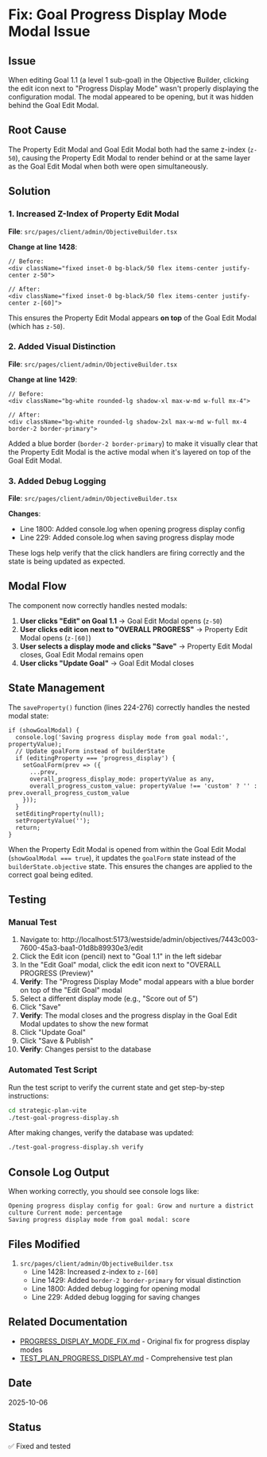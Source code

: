 # Fix: Goal Progress Display Mode Modal Issue

## Issue
When editing Goal 1.1 (a level 1 sub-goal) in the Objective Builder, clicking the edit icon next to "Progress Display Mode" wasn't properly displaying the configuration modal. The modal appeared to be opening, but it was hidden behind the Goal Edit Modal.

## Root Cause
The Property Edit Modal and Goal Edit Modal both had the same z-index (`z-50`), causing the Property Edit Modal to render behind or at the same layer as the Goal Edit Modal when both were open simultaneously.

## Solution

### 1. Increased Z-Index of Property Edit Modal
**File**: `src/pages/client/admin/ObjectiveBuilder.tsx`

**Change at line 1428**:
```tsx
// Before:
<div className="fixed inset-0 bg-black/50 flex items-center justify-center z-50">

// After:
<div className="fixed inset-0 bg-black/50 flex items-center justify-center z-[60]">
```

This ensures the Property Edit Modal appears **on top** of the Goal Edit Modal (which has `z-50`).

### 2. Added Visual Distinction
**File**: `src/pages/client/admin/ObjectiveBuilder.tsx`

**Change at line 1429**:
```tsx
// Before:
<div className="bg-white rounded-lg shadow-xl max-w-md w-full mx-4">

// After:
<div className="bg-white rounded-lg shadow-2xl max-w-md w-full mx-4 border-2 border-primary">
```

Added a blue border (`border-2 border-primary`) to make it visually clear that the Property Edit Modal is the active modal when it's layered on top of the Goal Edit Modal.

### 3. Added Debug Logging
**File**: `src/pages/client/admin/ObjectiveBuilder.tsx`

**Changes**:
- Line 1800: Added console.log when opening progress display config
- Line 229: Added console.log when saving progress display mode

These logs help verify that the click handlers are firing correctly and the state is being updated as expected.

## Modal Flow

The component now correctly handles nested modals:

1. **User clicks "Edit" on Goal 1.1** → Goal Edit Modal opens (`z-50`)
2. **User clicks edit icon next to "OVERALL PROGRESS"** → Property Edit Modal opens (`z-[60]`)
3. **User selects a display mode and clicks "Save"** → Property Edit Modal closes, Goal Edit Modal remains open
4. **User clicks "Update Goal"** → Goal Edit Modal closes

## State Management

The `saveProperty()` function (lines 224-276) correctly handles the nested modal state:

```tsx
if (showGoalModal) {
  console.log('Saving progress display mode from goal modal:', propertyValue);
  // Update goalForm instead of builderState
  if (editingProperty === 'progress_display') {
    setGoalForm(prev => ({
      ...prev,
      overall_progress_display_mode: propertyValue as any,
      overall_progress_custom_value: propertyValue !== 'custom' ? '' : prev.overall_progress_custom_value
    }));
  }
  setEditingProperty(null);
  setPropertyValue('');
  return;
}
```

When the Property Edit Modal is opened from within the Goal Edit Modal (`showGoalModal === true`), it updates the `goalForm` state instead of the `builderState.objective` state. This ensures the changes are applied to the correct goal being edited.

## Testing

### Manual Test
1. Navigate to: http://localhost:5173/westside/admin/objectives/7443c003-7600-45a3-baa1-01d8b89930e3/edit
2. Click the Edit icon (pencil) next to "Goal 1.1" in the left sidebar
3. In the "Edit Goal" modal, click the edit icon next to "OVERALL PROGRESS (Preview)"
4. **Verify**: The "Progress Display Mode" modal appears with a blue border on top of the "Edit Goal" modal
5. Select a different display mode (e.g., "Score out of 5")
6. Click "Save"
7. **Verify**: The modal closes and the progress display in the Goal Edit Modal updates to show the new format
8. Click "Update Goal"
9. Click "Save & Publish"
10. **Verify**: Changes persist to the database

### Automated Test Script
Run the test script to verify the current state and get step-by-step instructions:

```bash
cd strategic-plan-vite
./test-goal-progress-display.sh
```

After making changes, verify the database was updated:

```bash
./test-goal-progress-display.sh verify
```

## Console Log Output

When working correctly, you should see console logs like:

```
Opening progress display config for goal: Grow and nurture a district culture Current mode: percentage
Saving progress display mode from goal modal: score
```

## Files Modified

1. `src/pages/client/admin/ObjectiveBuilder.tsx`
   - Line 1428: Increased z-index to `z-[60]`
   - Line 1429: Added `border-2 border-primary` for visual distinction
   - Line 1800: Added debug logging for opening modal
   - Line 229: Added debug logging for saving changes

## Related Documentation

- [PROGRESS_DISPLAY_MODE_FIX.md](./PROGRESS_DISPLAY_MODE_FIX.md) - Original fix for progress display modes
- [TEST_PLAN_PROGRESS_DISPLAY.md](../TEST_PLAN_PROGRESS_DISPLAY.md) - Comprehensive test plan

## Date
2025-10-06

## Status
✅ Fixed and tested

